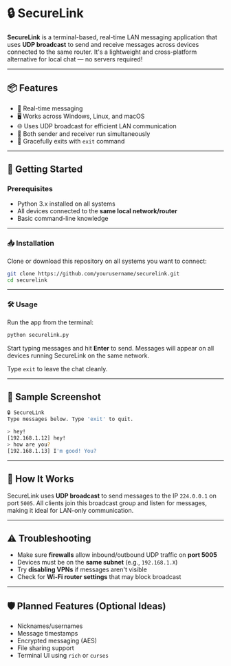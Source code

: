 # 🔒 SecureLink

**SecureLink** is a terminal-based, real-time LAN messaging application that uses **UDP broadcast** to send and receive messages across devices connected to the same router. It's a lightweight and cross-platform alternative for local chat — no servers required!

---

## 📦 Features

- 🧠 Real-time messaging
- 🖥 Works across Windows, Linux, and macOS
- 🌐 Uses UDP broadcast for efficient LAN communication
- 🔁 Both sender and receiver run simultaneously
- 🚪 Gracefully exits with `exit` command

---

## 🚀 Getting Started

### Prerequisites

- Python 3.x installed on all systems
- All devices connected to the **same local network/router**
- Basic command-line knowledge

---

### 📥 Installation

Clone or download this repository on all systems you want to connect:

```bash
git clone https://github.com/yourusername/securelink.git
cd securelink
```

---

### 🛠 Usage

Run the app from the terminal:

```bash
python securelink.py
```

Start typing messages and hit **Enter** to send. Messages will appear on all devices running SecureLink on the same network.

Type `exit` to leave the chat cleanly.

---

## 🧪 Sample Screenshot

```bash
🔒 SecureLink 
Type messages below. Type 'exit' to quit.

> hey!
[192.168.1.12] hey!
> how are you?
[192.168.1.13] I'm good! You?
```

---

## 🧠 How It Works

SecureLink uses **UDP broadcast** to send messages to the IP `224.0.0.1` on port `5005`. All clients join this broadcast group and listen for messages, making it ideal for LAN-only communication.

---

## ⚠️ Troubleshooting

- Make sure **firewalls** allow inbound/outbound UDP traffic on **port 5005**
- Devices must be on the **same subnet** (e.g., `192.168.1.X`)
- Try **disabling VPNs** if messages aren't visible
- Check for **Wi-Fi router settings** that may block broadcast

---

## 🛡 Planned Features (Optional Ideas)

- Nicknames/usernames
- Message timestamps
- Encrypted messaging (AES)
- File sharing support
- Terminal UI using `rich` or `curses`
